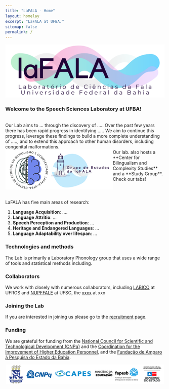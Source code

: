 ```yaml
---
title: "LaFALA - Home"
layout: homelay
excerpt: "LaFALA at UFBA."
sitemap: false
permalink: /
---
```


<p align="left">
  <img src="/images/lafala1.png" width="650"/>
</p>


### Welcome to the Speech Sciences Laboratory at UFBA!
<br/>
Our Lab aims to ...  through the discovery of ..... Over the past few years there has been rapid progress in identifying ..... We aim to continue this progress, leverage these findings to build a more complete understanding of ....., and to extend this approach to other human disorders, including congenital malformations.


<img align="left" src="/images/centro-grupo.png" width="340">
<br/>
Our lab. also hosts a **Center for Bilingualism and Complexity Studies** and a **Study Group**. Check our tabs!
<br clear="left"/>

<br/>

LaFALA has five main areas of research:

1. **Language Acquisition**: ....
2. **Language Attritio**: ...
3. **Speech Perception and Production**: ...
4. **Heritage and Endangered Languages**: ...
5. **Language Adaptability over lifespan**: ...
### Technologies and methods
The Lab is primarily a Laboratory Phonology group that uses a wide range of tools and statistical methods including.

### Collaborators
We work with closely with numerous collaborators, including [LABICO](https://www.mstatelab.com/) at UFRGS and [NUPFFALE](https://benderlab.ucsf.edu/lab-members) at UFSC, the [xxxx](https://www.psychiatry.pitt.edu/about-us/our-people/faculty/bernie-j-devlin-phd) at xxx

### Joining the Lab
If you are interested in joining us please go to the [recruitment](recruitment) page.

### Funding
We are grateful for funding from the [National Council for Scientific and Technological Development (CNPq)](https://www.gov.br/cnpq/pt-br) and the [Coordination for the Improvement of Higher Education Personnel](https://www.gov.br/capes/pt-br), and the [Fundação de Amparo à Pesquisa do Estado da Bahia](http://www.fapesb.ba.gov.br/).



<p align="center">
  <img src="/images/logos.png" width="500"/>
</p>


